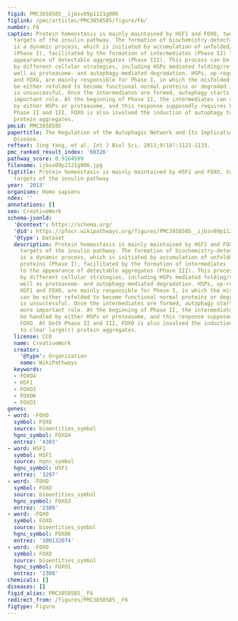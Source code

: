 ```yaml
---
figid: PMC3858585__ijbsv09p1121g006
figlink: /pmc/articles/PMC3858585/figure/F6/
number: F6
caption: Protein homeostasis is mainly maintained by HSF1 and FOXO, two downstream
  targets of the insulin pathway. The formation of biochemistry-detectable aggregates
  is a dynamic process, which is initiated by accumulation of unfolded/misfolded proteins
  (Phase I), facilitated by the formation of intermediates (Phase II) leading to the
  appearance of detectable aggregates (Phase III). This process can be intervened
  by different cellular strategies, including HSPs mediated folding/refolding, as
  well as proteasome- and autophagy-mediated degradation. HSPs, up-regulated by HSF1
  and FOXO, are mainly responsible for Phase I, in which the misfolded proteins can
  be either refolded to become functional normal proteins or degraded if refolding
  is unsuccessful. Once the intermediates are formed, autophagy starts playing a more
  important role. At the beginning of Phase II, the intermediates can still be handled
  by either HSPs or proteasome, and this response supposedly requires FOXO. At both
  Phase II and III, FOXO is also involved the induction of autophagy to clear large(r)
  protein aggregates.
pmcid: PMC3858585
papertitle: The Regulation of the Autophagic Network and Its Implications for Human
  Disease.
reftext: Jing Yang, et al. Int J Biol Sci. 2013;9(10):1121-1133.
pmc_ranked_result_index: '60326'
pathway_score: 0.9164599
filename: ijbsv09p1121g006.jpg
figtitle: Protein homeostasis is mainly maintained by HSF1 and FOXO, two downstream
  targets of the insulin pathway
year: '2013'
organisms: Homo sapiens
ndex: ''
annotations: []
seo: CreativeWork
schema-jsonld:
  '@context': https://schema.org/
  '@id': https://pfocr.wikipathways.org/figures/PMC3858585__ijbsv09p1121g006.html
  '@type': Dataset
  description: Protein homeostasis is mainly maintained by HSF1 and FOXO, two downstream
    targets of the insulin pathway. The formation of biochemistry-detectable aggregates
    is a dynamic process, which is initiated by accumulation of unfolded/misfolded
    proteins (Phase I), facilitated by the formation of intermediates (Phase II) leading
    to the appearance of detectable aggregates (Phase III). This process can be intervened
    by different cellular strategies, including HSPs mediated folding/refolding, as
    well as proteasome- and autophagy-mediated degradation. HSPs, up-regulated by
    HSF1 and FOXO, are mainly responsible for Phase I, in which the misfolded proteins
    can be either refolded to become functional normal proteins or degraded if refolding
    is unsuccessful. Once the intermediates are formed, autophagy starts playing a
    more important role. At the beginning of Phase II, the intermediates can still
    be handled by either HSPs or proteasome, and this response supposedly requires
    FOXO. At both Phase II and III, FOXO is also involved the induction of autophagy
    to clear large(r) protein aggregates.
  license: CC0
  name: CreativeWork
  creator:
    '@type': Organization
    name: WikiPathways
  keywords:
  - FOXO4
  - HSF1
  - FOXO3
  - FOXO6
  - FOXO1
genes:
- word: -FOXO
  symbol: FOXO
  source: bioentities_symbol
  hgnc_symbol: FOXO4
  entrez: '4303'
- word: HSF1
  symbol: HSF1
  source: hgnc_symbol
  hgnc_symbol: HSF1
  entrez: '3297'
- word: -FOXO
  symbol: FOXO
  source: bioentities_symbol
  hgnc_symbol: FOXO3
  entrez: '2309'
- word: -FOXO
  symbol: FOXO
  source: bioentities_symbol
  hgnc_symbol: FOXO6
  entrez: '100132074'
- word: -FOXO
  symbol: FOXO
  source: bioentities_symbol
  hgnc_symbol: FOXO1
  entrez: '2308'
chemicals: []
diseases: []
figid_alias: PMC3858585__F6
redirect_from: /figures/PMC3858585__F6
figtype: Figure
---
```


